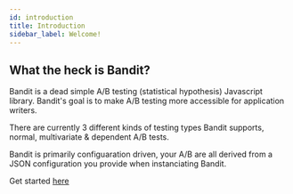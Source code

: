 ```yaml
---
id: introduction
title: Introduction
sidebar_label: Welcome!
---
```


## What the heck is Bandit?

Bandit is a dead simple A/B testing (statistical hypothesis) Javascript library. Bandit's goal is to make A/B testing more accessible for application writers.

There are currently 3 different kinds of testing types Bandit supports, normal, multivariate & dependent A/B tests.

Bandit is primarily configuaration driven, your A/B are all derived from a JSON configuration you provide when instanciating Bandit.

Get started [here](getting_started.md)
